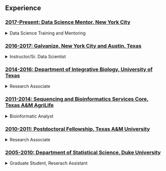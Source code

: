 ## Experience


### [2017-Present: Data Science Mentor, New York City](https://github.com/pointOfive/Examples/tree/master/Bio#nyc)
<details>

<summary>
Data Science Training and Mentoring
</summary>

<table style="width:100%">
  <tr>
    <td>

#### Responsibilities

- [Curriculum Specification and Development](https://github.com/pointOfive/Examples/tree/master/Lectures)
- [Fully Interactive Content Delivery and Guidance](https://github.com/pointOfive/Examples/tree/master/Projects)
- [Practice Exercise Creation and Evaluation](https://github.com/pointOfive/Examples/tree/master/Code)
- Job Search and Career Growth Mentoring    

    </td>
    <td>

#### Highlights

- 5 month program completely from scratch
- 40 hrs/wk apprenticeship style program
- 35 methodologies deeply explored
- 50% unsolicited rate increase after 1 month

    </td>
  </tr>
</table>

</details>




### [2016-2017: Galvanize, New York City and Austin, Texas](https://github.com/pointOfive/Examples/tree/master/Bio#atx)
<details>

<summary>
Instructor/Sr. Data Scientist
</summary>

<table style="width:100%">
  <tr>
    <td>

#### Responsibilities 
- Lecture Preparation and Delivery
- Exercise Montitoring and Support
- Student Mentorship and Guidance
- Prospective Student Recruitment
- Networking, Promotions, and Hiring

    </td>
    <td>

#### Highlights
- 6 cohorts and 49 students taught and mentored
- [44 lectures and 4 special topics created campus](https://github.com/pointOfive/Examples/tree/master/Lectures#lecture-material)
- 40% salary increase with promotion to NYC
- [40 hours (30 sections, 200 Q&A's) onboarding material](https://github.com/pointOfive/Examples/tree/master/Lectures#lecture-material)   
- [10 hours (10 sections, 50 Q&A's) workshop material](https://github.com/pointOfive/Examples/tree/master/Lectures#lecture-material)

    </td>
  </tr>
</table>

</details>

### [2014-2016: Department of Integrative Biology, University of Texas](https://github.com/pointOfive/Examples/tree/master/Bio#ut)
<details>

<summary>
Research Associate
</summary>

<table style="width:100%">
  <tr>
    <td>

#### Responsibilities
- [Nextgen Sequencing Data Management](https://github.com/pointOfive/Examples/tree/master/Compute#hpc)
  - RNA/TAG-Seq, WGS/RAD-Seq, and Bisulfite-Seq
- [Bioinformatics Pipeline Creation, Maintenance, and Execution](https://github.com/pointOfive/Examples/tree/master/Compute#open-source-tools)
  - Genotyping/Expression ((e)QTL/GWAS) and Bulk Segregation 
- [Data Analysis and Visualization Support](https://github.com/pointOfive/Examples/tree/master/Publications)
- Bioinformatics and Statistics Mentoring

    </td>
    <td>
    
#### Highlights
- 10% salary increase rewarded after first year
- [3 manuscript publications supported](https://github.com/pointOfive/Examples/tree/master/Publications)
- 3 additional large scale projects supported
  - Photoperiodic Response and Flowering Time
  - Bayesian Analysis of Drought Methylation Response
  - Gene Correlation Network Analysis
  
    </td>
  </tr>
</table>

</details>

### [2011-2014: Sequencing and Bioinformatics Services Core, Texas A&M AgriLife](https://github.com/pointOfive/Examples/tree/master/Bio#tamu)
<details>

<summary>
Bioinformatic Analyst
</summary>

<table style="width:100%">
  <tr>
    <td>

#### Responsibilities
- Consultation, Education and Outreach
  - Nextgen Sequencing, Bioinformatics, and Statistics
- Bioinformatic Analysis Contracting 
  - Differential Expression, Genotyping (RAD-Seq/Bulk Seg.)
- Nextgen Sequencing Data Management
- Sample Demultiplexing, Quality Control, and Delivery

    </td>
    <td>
    
#### Highlights
- 10% salary increase rewarded after first year
- 15% salary increase offered after second year
- Provided analysis services for ~10 TAMU labs
- Provided analysis services 3 industry teams
- Transcription Start Site Collaboration
- TAMU Wheat/Bayer CropScience Collaboration

    </td>
  </tr>
</table>

</details>

### [2010-2011: Postdoctoral Fellowship, Texas A&M University](https://github.com/pointOfive/Examples/tree/master/Bio#postdoc)

<details>

<summary>
Research Associate
</summary>

<table style="width:100%">
  <tr>
    <td>

#### Responsibilities
- Statistical Analysis and Data Processing Support
- Learn Cancer-Nutrition Genetics and Physiology
- Learn Transcriptomic and Metagenomic Analysis

    </td>
    <td>
    
#### Highlights
- Prestigeous Postdoctoral Program in Leading Statistics Department
- Training Program in Biostatistics, Bioinformatics, Nutrition and Cancer
- Integrative Nutrition and Complex Diseases in the Department of Nutrition
- Helped secure large research grant for lab through high profile publication

    </td>
  </tr>
</table>

</details>

### [2005-2010: Department of Statistical Science, Duke University](https://github.com/pointOfive/Examples/tree/master/Bio#duke)

<details>

<summary>
Graduate Student, Reserach Assistant
</summary>

<table style="width:100%">
  <tr>
    <td>

#### Highlights
- Summer Instructor
  - Statistics 101/102 and Regression Analysis
- Teaching Assistant
  - Mathematical Statistics, Statistics for Economics, and Generalized Linear Models
- Consultant
  - Experimental Design and Analysis
- Research Assistant, Children’s Environmental Health Initiative 
  - Collaborated with medical practitioners, epidemiologists, sociologists, geographers & statisticians in an applied and translational research setting to develop birth outcome analysis methodology.

    </td>
  </tr>
</table>

</details>